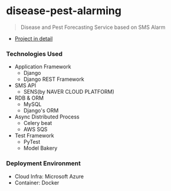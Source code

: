 # disease-pest-alarming
> Disease and Pest Forecasting Service based on SMS Alarm
* [Project in detail]()

### Technologies Used
* Application Framework
  * Django
  * Django REST Framework
* SMS API
  * SENS(by NAVER CLOUD PLATFORM)
* RDB & ORM 
  * MySQL
  * Django's ORM
* Async Distributed Process
  * Celery beat
  * AWS SQS
* Test Framework
  * PyTest
  * Model Bakery
### Deployment Environment
* Cloud Infra: Microsoft Azure
* Container: Docker